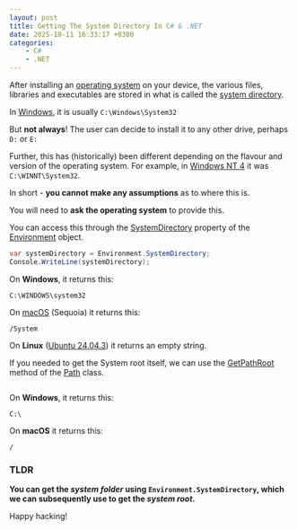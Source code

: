 ```yaml
---
layout: post
title: Getting The System Directory In C# & .NET
date: 2025-10-11 16:33:17 +0300
categories:
    - C#
    - .NET
---
```


After installing an [operating system](https://www.ibm.com/think/topics/operating-systems) on your device, the various files, libraries and executables are stored in what is called the [system directory](https://www.sciencedirect.com/topics/computer-science/system-directory).

In [Windows](https://www.microsoft.com/en-us/windows), it is usually `C:\Windows\System32`

But **not always**! The user can decide to install it to any other drive, perhaps `D:` or `E:`

Further, this has (historically) been different depending on the flavour and version of the operating system. For example, in [Windows NT 4](https://en.wikipedia.org/wiki/Windows_NT_4.0) it was `C:\WINNT\System32`.

In short - **you cannot make any assumptions** as to where this is.

You will need to **ask the operating system** to provide this.

You can access this through the [SystemDirectory](https://learn.microsoft.com/en-us/dotnet/api/system.environment.systemdirectory?view=net-9.0) property of the [Environment](https://learn.microsoft.com/en-us/dotnet/api/system.environment?view=net-9.0) object.

```c#
var systemDirectory = Environment.SystemDirectory;
Console.WriteLine(systemDirectory);
```

On **Windows**, it returns this:

```plaintext
C:\WINDOWS\system32
```

On [macOS](https://en.wikipedia.org/wiki/MacOS_Sequoia) (Sequoia) it returns this:

```plaintext
/System
```

On **Linux** ([Ubuntu 24.04.3](https://ubuntu.com/blog/tag/ubuntu-24-04-lts)) it returns an empty string.

If you needed to get the System root itself, we can use the [GetPathRoot](https://learn.microsoft.com/en-us/dotnet/api/system.io.path.getpathroot?view=net-9.0#system-io-path-getpathroot(system-string)) method of the [Path](https://learn.microsoft.com/en-us/dotnet/api/system.io.path?view=net-9.0) class.

```c#

```

On **Windows**, it returns this:

```plaintext
C:\
```

On **macOS** it returns this:

```plaintext
/
```

### TLDR

**You can get the *system folder* using `Environment.SystemDirectory`, which we can subsequently use to get the *system root*.**

Happy hacking!
